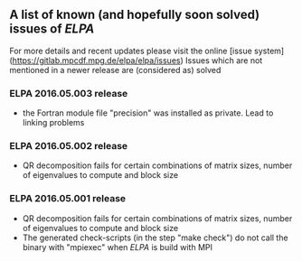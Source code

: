 ## A list of known (and hopefully soon solved) issues of *ELPA* ##

For more details and recent updates please visit the online [issue system] (https://gitlab.mpcdf.mpg.de/elpa/elpa/issues)
Issues which are not mentioned in a newer release are (considered as) solved

### ELPA 2016.05.003 release  ###

- the Fortran module file "precision" was installed as private. Lead to linking problems

### ELPA 2016.05.002 release  ###

- QR decomposition fails for certain combinations of matrix sizes, number of eigenvalues to compute and block size

### ELPA 2016.05.001 release  ###

- QR decomposition fails for certain combinations of matrix sizes, number of eigenvalues to compute and block size
- The generated check-scripts (in the step "make check") do not call the binary with "mpiexec" when *ELPA* is build with
  MPI

